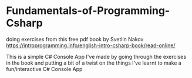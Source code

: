 # Fundamentals-of-Programming-Csharp
doing exercises from this free pdf book by Svetlin Nakov
https://introprogramming.info/english-intro-csharp-book/read-online/

This is a simple C# Console App I've made by going through the exercises in the book
and putting a bit of a twist on the things I've learnt to make a fun/interactive C# Console App


